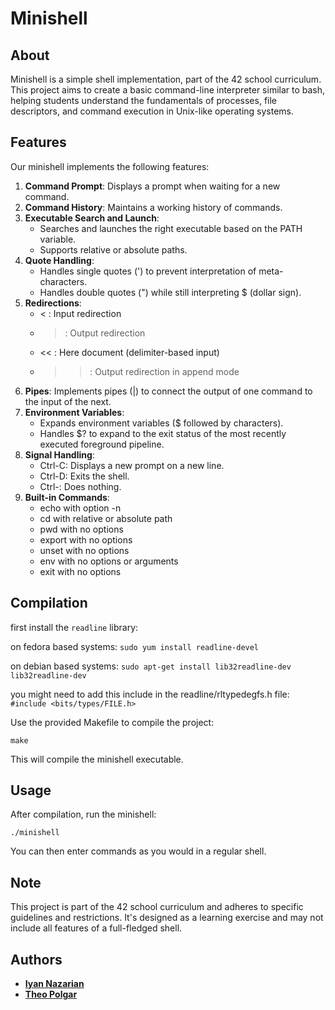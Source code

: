 # Minishell

## About

Minishell is a simple shell implementation, part of the 42 school curriculum. This project aims to create a basic command-line interpreter similar to bash, helping students understand the fundamentals of processes, file descriptors, and command execution in Unix-like operating systems.

## Features

Our minishell implements the following features:

1. **Command Prompt**: Displays a prompt when waiting for a new command.
2. **Command History**: Maintains a working history of commands.
3. **Executable Search and Launch**: 
   - Searches and launches the right executable based on the PATH variable.
   - Supports relative or absolute paths.
4. **Quote Handling**:
   - Handles single quotes (') to prevent interpretation of meta-characters.
   - Handles double quotes (") while still interpreting $ (dollar sign).
5. **Redirections**:
   - < : Input redirection
   - > : Output redirection
   - << : Here document (delimiter-based input)
   - >> : Output redirection in append mode
6. **Pipes**: Implements pipes (|) to connect the output of one command to the input of the next.
7. **Environment Variables**: 
   - Expands environment variables ($ followed by characters).
   - Handles $? to expand to the exit status of the most recently executed foreground pipeline.
8. **Signal Handling**:
   - Ctrl-C: Displays a new prompt on a new line.
   - Ctrl-D: Exits the shell.
   - Ctrl-\: Does nothing.
9. **Built-in Commands**:
   - echo with option -n
   - cd with relative or absolute path
   - pwd with no options
   - export with no options
   - unset with no options
   - env with no options or arguments
   - exit with no options

## Compilation

first install the ```readline``` library:

on fedora based systems:
```sudo yum install readline-devel```

on debian based systems:
```sudo apt-get install lib32readline-dev lib32readline-dev```

you might need to add this include in the readline/rltypedegfs.h file:
```#include <bits/types/FILE.h>```


Use the provided Makefile to compile the project:

```
make
```

This will compile the minishell executable.

## Usage

After compilation, run the minishell:

```
./minishell
```

You can then enter commands as you would in a regular shell.

## Note

This project is part of the 42 school curriculum and adheres to specific guidelines and restrictions. It's designed as a learning exercise and may not include all features of a full-fledged shell.

## Authors

- [**Iyan Nazarian**](https://github.com/FxmousKid)
- [**Theo Polgar**](https://github.com/MonkePlusPlus)
